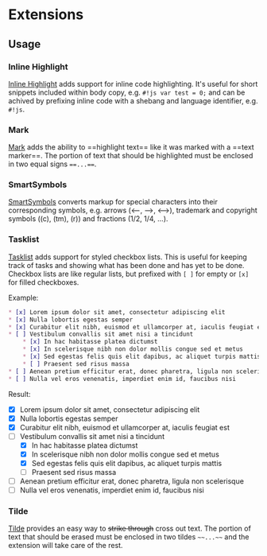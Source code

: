 # Extensions


## Usage






### Inline Highlight

[Inline Highlight][18] adds support for inline code highlighting. It's useful for
short snippets included within body copy, e.g. `#!js var test = 0;` and can be
achived by prefixing inline code with a shebang and language identifier,
e.g. `#!js`.

  [18]: https://facelessuser.github.io/pymdown-extensions/extensions/inlinehilite/


### Mark

[Mark][20] adds the ability to ==highlight text== like it was marked with a
==text marker==. The portion of text that should be highlighted must be
enclosed in two equal signs `==...==`.

  [20]: https://facelessuser.github.io/pymdown-extensions/extensions/mark/

### SmartSymbols

[SmartSymbols][21] converts markup for special characters into their
corresponding symbols, e.g. arrows (<--, -->, <-->), trademark and copyright
symbols ((c), (tm), (r)) and fractions (1/2, 1/4, ...).

  [21]: https://facelessuser.github.io/pymdown-extensions/extensions/smartsymbols/


### Tasklist

[Tasklist][24] adds support for styled checkbox lists. This is useful for
keeping track of tasks and showing what has been done and has yet to be done.
Checkbox lists are like regular lists, but prefixed with `[ ]` for empty or
`[x]` for filled checkboxes.

Example:

``` markdown
* [x] Lorem ipsum dolor sit amet, consectetur adipiscing elit
* [x] Nulla lobortis egestas semper
* [x] Curabitur elit nibh, euismod et ullamcorper at, iaculis feugiat est
* [ ] Vestibulum convallis sit amet nisi a tincidunt
    * [x] In hac habitasse platea dictumst
    * [x] In scelerisque nibh non dolor mollis congue sed et metus
    * [x] Sed egestas felis quis elit dapibus, ac aliquet turpis mattis
    * [ ] Praesent sed risus massa
* [ ] Aenean pretium efficitur erat, donec pharetra, ligula non scelerisque
* [ ] Nulla vel eros venenatis, imperdiet enim id, faucibus nisi
```

Result:

* [x] Lorem ipsum dolor sit amet, consectetur adipiscing elit
* [x] Nulla lobortis egestas semper
* [x] Curabitur elit nibh, euismod et ullamcorper at, iaculis feugiat est
* [ ] Vestibulum convallis sit amet nisi a tincidunt
    * [x] In hac habitasse platea dictumst
    * [x] In scelerisque nibh non dolor mollis congue sed et metus
    * [x] Sed egestas felis quis elit dapibus, ac aliquet turpis mattis
    * [ ] Praesent sed risus massa
* [ ] Aenean pretium efficitur erat, donec pharetra, ligula non scelerisque
* [ ] Nulla vel eros venenatis, imperdiet enim id, faucibus nisi

[24]: https://facelessuser.github.io/pymdown-extensions/extensions/tasklist/

### Tilde

[Tilde][25] provides an easy way to ~~strike through~~ cross out text.
The portion of text that should be erased must be enclosed in two tildes
`~~...~~` and the extension will take care of the rest.

  [25]: https://facelessuser.github.io/pymdown-extensions/extensions/tilde/